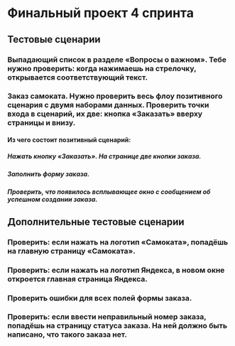 # Финальный проект 4 спринта
## Тестовые сценарии
### Выпадающий список в разделе «Вопросы о важном». Тебе нужно проверить: когда нажимаешь на стрелочку, открывается соответствующий текст.
### Заказ самоката. Нужно проверить весь флоу позитивного сценария с двумя наборами данных. Проверить точки входа в сценарий, их две: кнопка «Заказать» вверху страницы и внизу.
#### Из чего состоит позитивный сценарий:
##### Нажать кнопку «Заказать». На странице две кнопки заказа.
##### Заполнить форму заказа.
##### Проверить, что появилось всплывающее окно с сообщением об успешном создании заказа.
## Дополнительные тестовые сценарии
### Проверить: если нажать на логотип «Самоката», попадёшь на главную страницу «Самоката».
### Проверить: если нажать на логотип Яндекса, в новом окне откроется главная страница Яндекса.
### Проверить ошибки для всех полей формы заказа.
### Проверить: если ввести неправильный номер заказа, попадёшь на страницу статуса заказа. На ней должно быть написано, что такого заказа нет.
